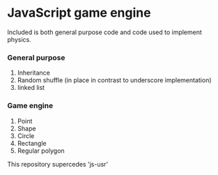 JavaScript game engine
=
Included is both general purpose code and
code used to implement physics.

### General purpose

1. Inheritance
1. Random shuffle (in place in contrast to underscore implementation)
1. linked list

### Game engine

1. Point
1. Shape
1. Circle
1. Rectangle
1. Regular polygon

This repository supercedes 'js-usr'
